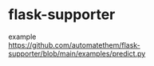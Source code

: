 # flask-supporter

example  
https://github.com/automatethem/flask-supporter/blob/main/examples/predict.py

